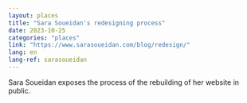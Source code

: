 ```yaml
---
layout: places
title: "Sara Soueidan's redesigning process"
date: 2023-10-25
categories: "places"
link: "https://www.sarasoueidan.com/blog/redesign/"
lang: en
lang-ref: sarasoueidan
---
```

Sara Soueidan exposes the process of the rebuilding of her website in public.
